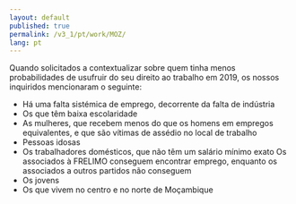 ```yaml
---
layout: default
published: true
permalink: /v3_1/pt/work/MOZ/
lang: pt
---
```

Quando solicitados a contextualizar sobre quem tinha menos probabilidades de usufruir do seu direito ao trabalho em 2019, os nossos inquiridos mencionaram o seguinte:

-	Há uma falta sistémica de emprego, decorrente da falta de indústria
-	Os que têm baixa escolaridade
-	As mulheres, que recebem menos do que os homens em empregos equivalentes, e que são vítimas de assédio no local de trabalho
-	Pessoas idosas
-	Os trabalhadores domésticos, que não têm um salário mínimo exato Os associados à FRELIMO conseguem encontrar emprego, enquanto os associados a outros partidos não conseguem
-	Os jovens
-	Os que vivem no centro e no norte de Moçambique
